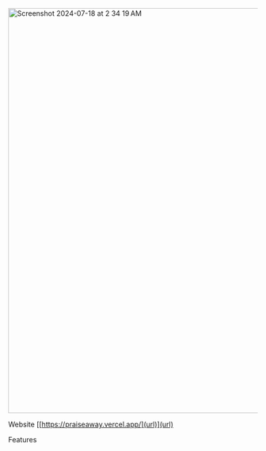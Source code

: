 <img width="819" alt="Screenshot 2024-07-18 at 2 34 19 AM" src="https://github.com/user-attachments/assets/c421c7d5-23fb-4d07-87cc-90d06987a993">

Website 
[[https://praiseaway.vercel.app/](url)](url)

Features

